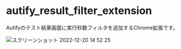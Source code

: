 # autify_result_filter_extension
Autifyのテスト結果画面に実行秒数フィルタを追加するChrome拡張です。  

![スクリーンショット 2022-12-20 14 52 25](https://user-images.githubusercontent.com/89956585/209302982-926be922-d180-4f3b-a54c-2acc3cdab0d1.png)
